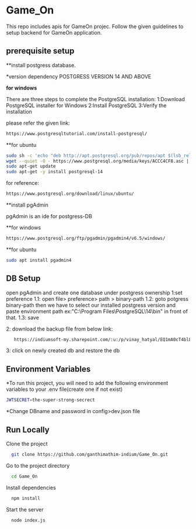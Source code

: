 # Game_On

This repo includes apis for GameOn projec.
Follow the given guidelines to setup backend for GameOn application.

## prerequisite setup

**install postgress database.

*version dependency
  POSTGRESS VERSION 14 AND ABOVE

**for windows**

There are three steps to complete the PostgreSQL installation:
1:Download PostgreSQL installer for Windows
2:Install PostgreSQL
3:Verify the installation

please refer the given link:
```bash
https://www.postgresqltutorial.com/install-postgresql/
```

**for ubuntu 

```bash
sudo sh -c 'echo "deb http://apt.postgresql.org/pub/repos/apt $(lsb_release -cs)-pgdg main" > /etc/apt/sources.list.d/pgdg.list'
wget --quiet -O - https://www.postgresql.org/media/keys/ACCC4CF8.asc | sudo apt-key add -
sudo apt-get update
sudo apt-get -y install postgresql-14
```

for reference:
```bash
https://www.postgresql.org/download/linux/ubuntu/
```
**install pgAdmin

pgAdmin is an ide for postgress-DB

**for windows

```bash
https://www.postgresql.org/ftp/pgadmin/pgadmin4/v6.5/windows/
```

**for ubuntu

```bash
sudo apt install pgadmin4
```

## DB Setup
open pgAdmin and create one database under postgress ownership
1:set preference
  1.1: open file> preference> path > binary-path
  1.2: goto potgress binary-path then we have to select our installed postgress version and 
       paste environment path ex:"C:\Program Files\PostgreSQL\14\bin" in front of that.
  1.3: save

2: download the backup file from below link:
```bash
   https://indiumsoft-my.sharepoint.com/:u:/p/vinay_hatyal/EQ1mA0cT4blLl2laGu-8tncBSLmIgavLmTTY86JWY0il-g?e=GNL7bD
 ```
3: click on newly created db and restore the db



## Environment Variables
*To run this project, you will need to add the following environment variables to your .env file(create one if not exist)

```bash
JWTSECRET=the-super-strong-secrect
```

*Change DBname and password in config>dev.json file


## Run Locally

Clone the project

```bash
  git clone https://github.com/ganthimathim-indium/Game_On.git
```

Go to the project directory

```bash
  cd Game_On
```

Install dependencies

```bash
  npm install
```

Start the server

```bash
  node index.js
```



